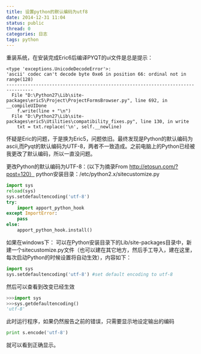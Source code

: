 ```yaml
---
title: 设置python的默认编码为utf8
date: 2014-12-31 11:04
status: public
thread: 0
categories: 日志
tags: python
---
```


重装系统，在安装完成Eric6后编译PYQT的ui文件是总是提示：
```
<type 'exceptions.UnicodeDecodeError'>: 
'ascii' codec can't decode byte 0xe6 in position 66: ordinal not in range(128)
--------------------------------------------------------------------------------
  File "D:\Python27\Lib\site-packages\eric5\Project\ProjectFormsBrowser.py", line 692, in __compileUIDone
    f.write(line + "\n")
  File "D:\Python27\Lib\site-packages\eric5\Utilities\compatibility_fixes.py", line 130, in write
    txt = txt.replace('\n', self.__newline)
```
 怀疑是Eric的问题，于是换为Eric5，问题依旧。最终发现是Python的默认编码为ascii,而Pyqt的默认编码为UTF-8，两者不一致造成。之前电脑上的Python已经被我更改了默认编码，所以一直没问题。

更改Python的默认编码为UTF-8：(以下为摘录From http://etosun.com/?post=120）
python安装目录：/etc/python2.x/sitecustomize.py  
```python
import sys
reload(sys)
sys.setdefaultencoding('utf-8')
try:
    import apport_python_hook
except ImportError:
    pass
else:
    apport_python_hook.install()
```
如果在windows下：
可以在Python安装目录下的Lib/site-packages目录中，新建一个sitecustomize.py文件（也可以建在其它地方，然后手工导入，建在这里，每次启动Python的时候设置将自动生效），内容如下：
```python
import sys
sys.setdefaultencoding('utf-8') #set default encoding to utf-8
```
然后可以查看到改变已经生效
```python
>>>import sys
>>>sys.getdefaultencoding()
'utf-8'
 ```
此时运行程序，如果仍然报告之前的错误，只需要显示地设定输出的编码
```python
print s.encode('utf-8')   
```
就可以看到正确显示。
